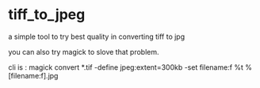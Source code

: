 # tiff_to_jpeg
a simple tool to try best quality in converting tiff to jpg

you can also try magick to slove that problem.

cli is : magick convert *.tif -define jpeg:extent=300kb -set filename:f %t %[filename:f].jpg
